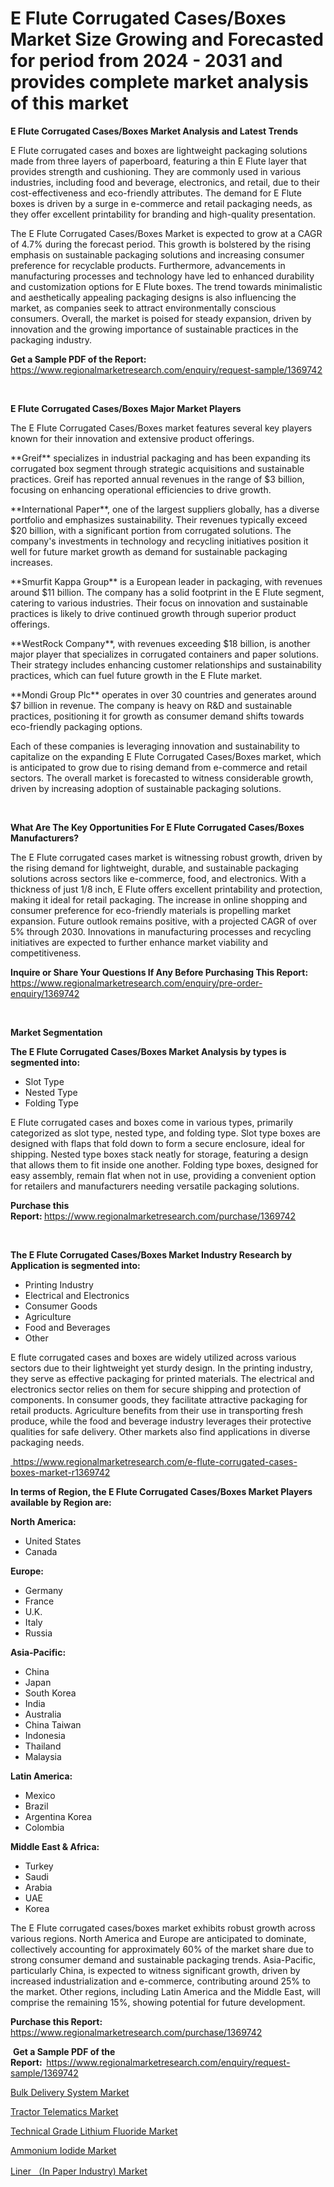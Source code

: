<p><h1>E Flute Corrugated Cases/Boxes Market Size Growing and Forecasted for period from 2024 - 2031 and provides complete market analysis of this market</h1></p><p><strong>E Flute Corrugated Cases/Boxes Market Analysis and Latest Trends</strong></p>
<p><p>E Flute corrugated cases and boxes are lightweight packaging solutions made from three layers of paperboard, featuring a thin E Flute layer that provides strength and cushioning. They are commonly used in various industries, including food and beverage, electronics, and retail, due to their cost-effectiveness and eco-friendly attributes. The demand for E Flute boxes is driven by a surge in e-commerce and retail packaging needs, as they offer excellent printability for branding and high-quality presentation.</p><p>The E Flute Corrugated Cases/Boxes Market is expected to grow at a CAGR of 4.7% during the forecast period. This growth is bolstered by the rising emphasis on sustainable packaging solutions and increasing consumer preference for recyclable products. Furthermore, advancements in manufacturing processes and technology have led to enhanced durability and customization options for E Flute boxes. The trend towards minimalistic and aesthetically appealing packaging designs is also influencing the market, as companies seek to attract environmentally conscious consumers. Overall, the market is poised for steady expansion, driven by innovation and the growing importance of sustainable practices in the packaging industry.</p></p>
<p><strong>Get a Sample PDF of the Report:&nbsp;</strong> <a href="https://www.regionalmarketresearch.com/enquiry/request-sample/1369742">https://www.regionalmarketresearch.com/enquiry/request-sample/1369742</a></p>
<p>&nbsp;</p>
<p><strong>E Flute Corrugated Cases/Boxes Major Market Players</strong></p>
<p><p>The E Flute Corrugated Cases/Boxes market features several key players known for their innovation and extensive product offerings. </p><p>**Greif** specializes in industrial packaging and has been expanding its corrugated box segment through strategic acquisitions and sustainable practices. Greif has reported annual revenues in the range of $3 billion, focusing on enhancing operational efficiencies to drive growth.</p><p>**International Paper**, one of the largest suppliers globally, has a diverse portfolio and emphasizes sustainability. Their revenues typically exceed $20 billion, with a significant portion from corrugated solutions. The company's investments in technology and recycling initiatives position it well for future market growth as demand for sustainable packaging increases.</p><p>**Smurfit Kappa Group** is a European leader in packaging, with revenues around $11 billion. The company has a solid footprint in the E Flute segment, catering to various industries. Their focus on innovation and sustainable practices is likely to drive continued growth through superior product offerings.</p><p>**WestRock Company**, with revenues exceeding $18 billion, is another major player that specializes in corrugated containers and paper solutions. Their strategy includes enhancing customer relationships and sustainability practices, which can fuel future growth in the E Flute market.</p><p>**Mondi Group Plc** operates in over 30 countries and generates around $7 billion in revenue. The company is heavy on R&D and sustainable practices, positioning it for growth as consumer demand shifts towards eco-friendly packaging options.</p><p>Each of these companies is leveraging innovation and sustainability to capitalize on the expanding E Flute Corrugated Cases/Boxes market, which is anticipated to grow due to rising demand from e-commerce and retail sectors. The overall market is forecasted to witness considerable growth, driven by increasing adoption of sustainable packaging solutions.</p></p>
<p>&nbsp;</p>
<p><strong>What Are The Key Opportunities For E Flute Corrugated Cases/Boxes Manufacturers?</strong></p>
<p><p>The E Flute corrugated cases market is witnessing robust growth, driven by the rising demand for lightweight, durable, and sustainable packaging solutions across sectors like e-commerce, food, and electronics. With a thickness of just 1/8 inch, E Flute offers excellent printability and protection, making it ideal for retail packaging. The increase in online shopping and consumer preference for eco-friendly materials is propelling market expansion. Future outlook remains positive, with a projected CAGR of over 5% through 2030. Innovations in manufacturing processes and recycling initiatives are expected to further enhance market viability and competitiveness.</p></p>
<p><strong>Inquire or Share Your Questions If Any Before Purchasing This Report:</strong> <a href="https://www.regionalmarketresearch.com/enquiry/pre-order-enquiry/1369742">https://www.regionalmarketresearch.com/enquiry/pre-order-enquiry/1369742</a></p>
<p>&nbsp;</p>
<p><strong>Market Segmentation</strong></p>
<p><strong>The E Flute Corrugated Cases/Boxes Market Analysis by types is segmented into:</strong></p>
<p><ul><li>Slot Type</li><li>Nested Type</li><li>Folding Type</li></ul></p>
<p><p>E Flute corrugated cases and boxes come in various types, primarily categorized as slot type, nested type, and folding type. Slot type boxes are designed with flaps that fold down to form a secure enclosure, ideal for shipping. Nested type boxes stack neatly for storage, featuring a design that allows them to fit inside one another. Folding type boxes, designed for easy assembly, remain flat when not in use, providing a convenient option for retailers and manufacturers needing versatile packaging solutions.</p></p>
<p><strong>Purchase this Report:&nbsp;</strong><a href="https://www.regionalmarketresearch.com/purchase/1369742">https://www.regionalmarketresearch.com/purchase/1369742</a></p>
<p>&nbsp;</p>
<p><strong>The E Flute Corrugated Cases/Boxes Market Industry Research by Application is segmented into:</strong></p>
<p><ul><li>Printing Industry</li><li>Electrical and Electronics</li><li>Consumer Goods</li><li>Agriculture</li><li>Food and Beverages</li><li>Other</li></ul></p>
<p><p>E flute corrugated cases and boxes are widely utilized across various sectors due to their lightweight yet sturdy design. In the printing industry, they serve as effective packaging for printed materials. The electrical and electronics sector relies on them for secure shipping and protection of components. In consumer goods, they facilitate attractive packaging for retail products. Agriculture benefits from their use in transporting fresh produce, while the food and beverage industry leverages their protective qualities for safe delivery. Other markets also find applications in diverse packaging needs.</p></p>
<p><a href="https://www.regionalmarketresearch.com/e-flute-corrugated-cases-boxes-market-r1369742">&nbsp;https://www.regionalmarketresearch.com/e-flute-corrugated-cases-boxes-market-r1369742</a></p>
<p><strong>In terms of Region, the E Flute Corrugated Cases/Boxes Market Players available by Region are:</strong></p>
<p>
    <p> <strong> North America: </strong>
        <ul>
            <li>United States</li>
            <li>Canada</li>
        </ul>
        </p> 
    <p> <strong> Europe: </strong>
        <ul>
            <li>Germany</li>
            <li>France</li>
            <li>U.K.</li>
            <li>Italy</li>
            <li>Russia</li>
        </ul>
        </p> 
    <p> <strong> Asia-Pacific: </strong>
        <ul>
            <li>China</li>
            <li>Japan</li>
            <li>South Korea</li>
            <li>India</li>
            <li>Australia</li>
            <li>China Taiwan</li>
            <li>Indonesia</li>
            <li>Thailand</li>
            <li>Malaysia</li>
        </ul>
        </p> 
    <p> <strong> Latin America: </strong>
        <ul>
            <li>Mexico</li>
            <li>Brazil</li>
            <li>Argentina Korea</li>
            <li>Colombia</li>
        </ul>
        </p> 
    <p> <strong> Middle East & Africa: </strong>
        <ul>
            <li>Turkey</li>
            <li>Saudi</li>
            <li>Arabia</li>
            <li>UAE</li>
            <li>Korea</li>
        </ul>
    </p>
    </p>
<p><p>The E Flute corrugated cases/boxes market exhibits robust growth across various regions. North America and Europe are anticipated to dominate, collectively accounting for approximately 60% of the market share due to strong consumer demand and sustainable packaging trends. Asia-Pacific, particularly China, is expected to witness significant growth, driven by increased industrialization and e-commerce, contributing around 25% to the market. Other regions, including Latin America and the Middle East, will comprise the remaining 15%, showing potential for future development.</p></p>
<p><strong>Purchase this Report: </strong><a href="https://www.regionalmarketresearch.com/purchase/1369742">https://www.regionalmarketresearch.com/purchase/1369742</a></p>
<p>&nbsp;<strong>Get a Sample PDF of the Report:&nbsp;&nbsp;</strong><a href="https://www.regionalmarketresearch.com/enquiry/request-sample/1369742">https://www.regionalmarketresearch.com/enquiry/request-sample/1369742</a></p>
<p><strong></strong></p>
<p><p><a href="https://issuu.com/reportprime-2/docs/bulk-delivery-system-market-size-20_2299971dfeef52">Bulk Delivery System Market</a></p><p><a href="https://www.linkedin.com/pulse/tractor-telematics-market-size-share-growth-analysis-type-n4iof">Tractor Telematics Market</a></p><p><a href="https://medium.com/@lnamivez37/technical-grade-lithium-fluoride-market-trends-and-analysis-opportunities-and-challenges-for-7024a464e244?postPublishedType=repub">Technical Grade Lithium Fluoride Market</a></p><p><a href="https://medium.com/@lnamivez37/insights-into-the-ammonium-iodide-industry-market-financial-status-market-size-and-revenue-be5222acc829?postPublishedType=repub">Ammonium Iodide Market</a></p><p><a href="https://github.com/JamesCox407/Market-Research-Report-List-1/blob/main/liner-in-paper-industry-market.md">Liner （In Paper Industry) Market</a></p></p>